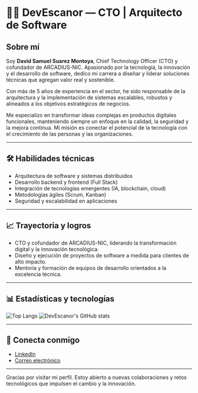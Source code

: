 # 👨‍💻 DevEscanor — CTO | Arquitecto de Software

## Sobre mí

Soy **David Samuel Suarez Montoya**, Chief Technology Officer (CTO) y cofundador de ARCADIUS-NIC. Apasionado por la tecnología, la innovación y el desarrollo de software, dedico mi carrera a diseñar y liderar soluciones técnicas que agregan valor real y sostenible.

Con más de 5 años de experiencia en el sector, he sido responsable de la arquitectura y la implementación de sistemas escalables, robustos y alineados a los objetivos estratégicos de negocios.

Me especializo en transformar ideas complejas en productos digitales funcionales, manteniendo siempre un enfoque en la calidad, la seguridad y la mejora continua. Mi misión es conectar el potencial de la tecnología con el crecimiento de las personas y las organizaciones.

---

## 🛠️ Habilidades técnicas

- Arquitectura de software y sistemas distribuidos
- Desarrollo backend y frontend (Full Stack)
- Integración de tecnologías emergentes (IA, blockchain, cloud)
- Metodologías ágiles (Scrum, Kanban)
- Seguridad y escalabilidad en aplicaciones

---

## 📈 Trayectoria y logros

- CTO y cofundador de ARCADIUS-NIC, liderando la transformación digital y la innovación tecnológica.
- Diseño y ejecución de proyectos de software a medida para clientes de alto impacto.
- Mentoría y formación de equipos de desarrollo orientados a la excelencia técnica.

---

## 📊 Estadísticas y tecnologías

<!-- Puedes incluir aquí tus gráficos y badges de GitHub, por ejemplo: -->
![Top Langs](https://github-readme-stats.vercel.app/api/top-langs/?username=DevEscanor&layout=compact)
![DevEscanor's GitHub stats](https://github-readme-stats.vercel.app/api?username=DevEscanor&show_icons=true&theme=radical)

---

## 🤝 Conecta conmigo

- [LinkedIn](www.linkedin.com/in/david-samuel-suarez-montoya-242059150)
- [Correo electrónico](mailto:devsamsuarez@gmail.com)

---

Gracias por visitar mi perfil. Estoy abierto a nuevas colaboraciones y retos tecnológicos que impulsen el cambio y la innovación.

